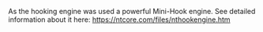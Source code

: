 As the hooking engine was used a powerful Mini-Hook engine. See detailed information about it here: https://ntcore.com/files/nthookengine.htm
